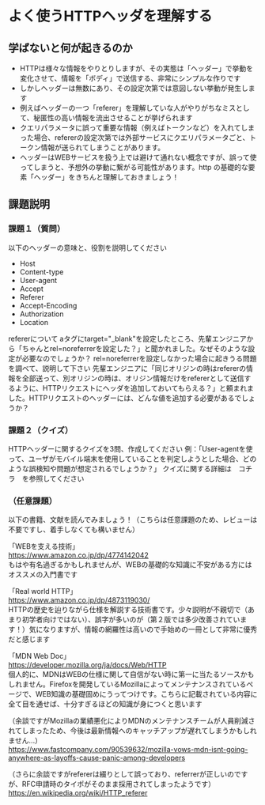 # よく使うHTTPヘッダを理解する

## 学ばないと何が起きるのか

* HTTPは様々な情報をやりとりしますが、その実態は「ヘッダー」で挙動を変化させて、情報を「ボディ」で送信する、非常にシンプルな作りです
* しかしヘッダーは無数にあり、その設定次第では意図しない挙動が発生します
* 例えばヘッダーの一つ「referer」を理解していな人がやりがちなミスとして、秘匿性の高い情報を流出させることが挙げられます
* クエリパラメータに誤って重要な情報（例えばトークンなど）を入れてしまった場合、refererの設定次第では外部サービスにクエリパラメータごと、トークン情報が送られてしまうことがあります。
* ヘッダーはWEBサービスを扱う上では避けて通れない概念ですが、誤って使ってしまうと、予想外の挙動に繋がる可能性があります。http の基礎的な要素「ヘッダー」をきちんと理解しておきましょう！

## 課題説明

### 課題１（質問）

以下のヘッダーの意味と、役割を説明してください
* Host
* Content-type
* User-agent
* Accept
* Referer
* Accept-Encoding
* Authorization
* Location

refererについて
aタグにtarget="_blank"を設定したところ、先輩エンジニアから「ちゃんとrel=noreferrerを設定した？」と聞かれました。なぜそのような設定が必要なのでしょうか？
rel=noreferrerを設定しなかった場合に起きうる問題を調べて、説明して下さい
先輩エンジニアに「同じオリジンの時はrefererの情報を全部送って、別オリジンの時は、オリジン情報だけをrefererとして送信するように、HTTPリクエストにヘッダを追加しておいてもらえる？」と頼まれました。HTTPリクエストのヘッダーには、どんな値を追加する必要があるでしょうか？


### 課題２（クイズ）

HTTPヘッダーに関するクイズを3問、作成してください
例：「User-agentを使って、ユーザがモバイル端末を使用していることを判定しようとした場合、どのような誤検知や問題が想定されるでしょうか？」
クイズに関する詳細は　コチラ　を参照してください


### （任意課題）

以下の書籍、文献を読んでみましょう！（こちらは任意課題のため、レビューは不要ですし、着手しなくても構いません）

「WEBを支える技術」  
https://www.amazon.co.jp/dp/4774142042  
もはや有名過ぎるかもしれませんが、WEBの基礎的な知識に不安がある方にはオススメの入門書です

「Real world HTTP」  
https://www.amazon.co.jp/dp/4873119030/  
HTTPの歴史を辿りながら仕様を解説する技術書です。少々説明が不親切で（あまり初学者向けではない）、誤字が多いのが（第２版では多少改善されています！）気になりますが、情報の網羅性は高いので手始めの一冊として非常に優秀だと感じます

「MDN Web Doc」  
https://developer.mozilla.org/ja/docs/Web/HTTP  
個人的に、MDNはWEBの仕様に関して自信がない時に第一に当たるソースかもしれません。Firefoxを開発しているMozillaによってメンテナンスされているページで、WEB知識の基礎固めにうってつけです。こちらに記載されている内容に全て目を通せば、十分すぎるほどの知識が身につくと思います

（余談ですがMozillaの業績悪化によりMDNのメンテナンスチームが人員削減されてしまったため、今後は最新情報へのキャッチアップが遅れてしまうかもしれません...）  
https://www.fastcompany.com/90539632/mozilla-vows-mdn-isnt-going-anywhere-as-layoffs-cause-panic-among-developers

（さらに余談ですがrefererは綴りとして誤っており、referrerが正しいのですが、RFC申請時のタイポがそのまま採用されてしまったようです）  
https://en.wikipedia.org/wiki/HTTP_referer
